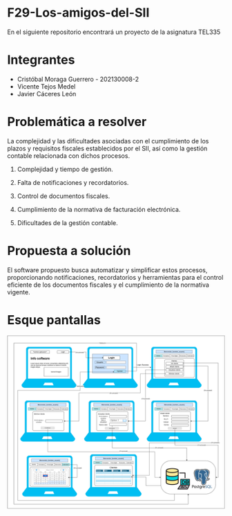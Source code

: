 # F29-Los-amigos-del-SII

En el siguiente repositorio encontrará un proyecto de la asignatura TEL335

# Integrantes

* Cristóbal Moraga Guerrero - 202130008-2
* Vicente Tejos Medel
* Javier Cáceres León

# Problemática a resolver

La complejidad y las dificultades asociadas con el cumplimiento de los plazos y requisitos fiscales establecidos por el SII, así como la gestión contable relacionada con dichos procesos.

1. Complejidad y tiempo de gestión.

2. Falta de notificaciones y recordatorios.

3. Control de documentos fiscales.

4. Cumplimiento de la normativa de facturación electrónica.

5. Dificultades de la gestión contable.

# Propuesta a solución

El software propuesto busca automatizar y simplificar estos procesos, proporcionando notificaciones, recordatorios y herramientas para el control eficiente de los documentos fiscales y el cumplimiento de la normativa vigente.

# Esque pantallas

![Pantallas](TEL335_F29.drawio.jpg)
